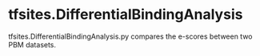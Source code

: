 # tfsites.DifferentialBindingAnalysis
tfsites.DifferentialBindingAnalysis.py compares the e-scores between two PBM datasets.
